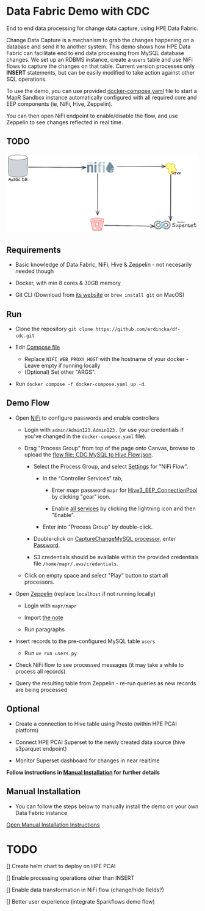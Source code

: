 # Data Fabric Demo with CDC

End to end data processing for change data capture, using HPE Data Fabric.

Change Data Capture is a mechanism to grab the changes happening on a database and send it to another system. This demo shows how HPE Data Fabric can facilitate end to end data processing from MySQL database changes. We set up an RDBMS instance, create a `users` table and use NiFi flows to capture the changes on that table. Current version processes only **INSERT** statements, but can be easily modified to take action against other SQL operations.

To use the demo, you can use provided [docker-compose.yaml](./docker-compose.yaml) file to start a MapR Sandbox instance automatically configured with all required core and EEP components (ie, NiFi, Hive, Zeppelin).

You can then open NiFi endpoint to enable/disable the flow, and use Zeppelin to see changes reflected in real time.

## TODO 

![Demo Flow](./images/CDC%20Demo.png)


## Requirements

- Basic knowledge of Data Fabric, NiFi, Hive & Zeppelin - not necesarily needed though

- Docker, with min 8 cores & 30GB memory

- Git CLI (Download from [its website](https://git-scm.com/downloads) or `brew install git` on MacOS)


## Run

- Clone the repository `git clone https://github.com/erdincka/df-cdc.git`

- Edit [Compose file](./docker-compose.yaml)
    - Replace `NIFI_WEB_PROXY_HOST` with the hostname of your docker - Leave empty if running locally
    - (Optional) Set other "ARGS".

- Run `docker compose -f docker-compose.yaml up -d`.


## Demo Flow

- Open [NiFi](https://localhost:12443/nifi) to configure passwords and enable controllers
    - Login with `admin/Admin123.Admin123.` (or use your credentials if you've changed in the `docker-compose.yaml` file).

    - Drag "Process Group" from top of the page onto Canvas, browse to upload the [flow file: CDC MySQL to Hive Flow.json](./CDC%20MySQL%20to%20Hive%20Flow.json.json).

        - Select the Process Group, and select [Settings](./images/NiFi_ControllerSettings.png) for "NiFi Flow".
    
            - In the "Controller Services" tab,
    
                - Enter mapr password `mapr` for [Hive3_EEP_ConnectionPool](./images/NiFi_HiveSettings.png) by clicking "gear" icon.
    
                - Enable [all services](./images/NiFi_ControllerServices.png) by clicking the lightning icon and then "Enable".
    
            - Enter into "Process Group" by double-click.
    
        - Double-click on [CaptureChangeMySQL processor](./images/NiFi_CaptureChangeMySQL.png), enter [Password](./images/NiFi_MySQLPassword.png).
    
        - S3 credentials should be available within the provided credentials file `/home/mapr/.aws/credentials`.
    
    - Click on empty space and select "Play" button to start all processors.


- Open [Zeppelin](https://localhost:9995/) (replace `localhost` if not running locally)

    - Login with `mapr/mapr`

    - Import [the note](./HiveDashboard_2M333SR9V.zpln)

    <!-- - Configure Interpreter - Hive -->

    - Run paragraphs

- Insert records to the pre-configured MySQL table `users`

    - Run `uv run users.py`

- Check NiFi flow to see processed messages (it may take a while to process all records)

- Query the resulting table from Zeppelin - re-run queries as new records are being processed



## Optional

- Create a connection to Hive table using Presto (within HPE PCAI platform)

- Connect HPE PCAI Superset to the newly created data source (hive s3parquet endpoint)

- Monitor Superset dashboard for changes in near realtime

**Follow instructions in [Manual Installation](./MANUAL-INSTALL.md) for further details**


## Manual Installation

- You can follow the steps below to manually install the demo on your own Data Fabric instance

[Open Manual Installation Instructions](./MANUAL-INSTALL.md)


# TODO

[] Create helm chart to deploy on HPE PCAI

[] Enable processing operations other than INSERT

[] Enable data transformation in NiFi flow (change/hide fields?)

[] Better user experience (integrate Sparkflows demo flow)

